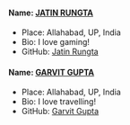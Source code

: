 #### Name: [JATIN RUNGTA](https://github.com/urdarinda)
- Place: Allahabad, UP, India
- Bio: I love gaming! 
- GitHub: [Jatin Rungta](https://github.com/urdarinda)

#### Name: [GARVIT GUPTA](https://github.com/garvit14)
- Place: Allahabad, UP, India
- Bio: I love travelling! 
- GitHub: [Garvit Gupta](https://github.com/garvit14)